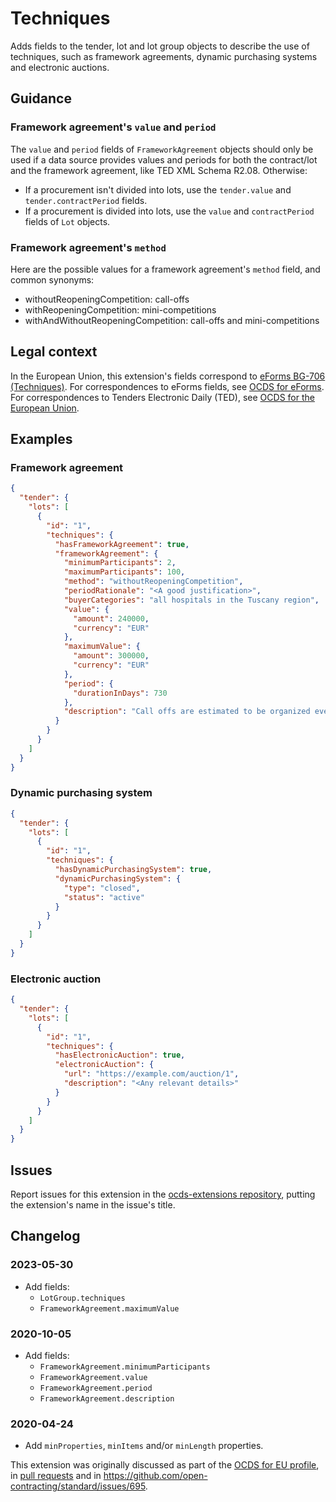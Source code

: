 # Techniques

Adds fields to the tender, lot and lot group objects to describe the use of techniques, such as framework agreements, dynamic purchasing systems and electronic auctions.

## Guidance

### Framework agreement's `value` and `period`

The `value` and `period` fields of `FrameworkAgreement` objects should only be used if a data source provides values and periods for both the contract/lot and the framework agreement, like TED XML Schema R2.08. Otherwise:

* If a procurement isn't divided into lots, use the `tender.value` and `tender.contractPeriod` fields.
* If a procurement is divided into lots, use the `value` and `contractPeriod` fields of `Lot` objects.

### Framework agreement's `method`

Here are the possible values for a framework agreement's `method` field, and common synonyms:

- withoutReopeningCompetition: call-offs
- withReopeningCompetition: mini-competitions
- withAndWithoutReopeningCompetition: call-offs and mini-competitions

## Legal context

In the European Union, this extension's fields correspond to [eForms BG-706 (Techniques)](https://docs.ted.europa.eu/eforms/latest/reference/business-terms/). For correspondences to eForms fields, see [OCDS for eForms](https://standard.open-contracting.org/profiles/eforms/latest/). For correspondences to Tenders Electronic Daily (TED), see [OCDS for the European Union](http://standard.open-contracting.org/profiles/eu/master/en/).

## Examples

### Framework agreement

```json
{
  "tender": {
    "lots": [
      {
        "id": "1",
        "techniques": {
          "hasFrameworkAgreement": true,
          "frameworkAgreement": {
            "minimumParticipants": 2,
            "maximumParticipants": 100,
            "method": "withoutReopeningCompetition",
            "periodRationale": "<A good justification>",
            "buyerCategories": "all hospitals in the Tuscany region",
            "value": {
              "amount": 240000,
              "currency": "EUR"
            },
            "maximumValue": {
              "amount": 300000,
              "currency": "EUR"
            },
            "period": {
              "durationInDays": 730
            },
            "description": "Call offs are estimated to be organized every 3 months, with an average value of 60,000 euros per contract."
          }
        }
      }
    ]
  }
}
```

### Dynamic purchasing system

```json
{
  "tender": {
    "lots": [
      {
        "id": "1",
        "techniques": {
          "hasDynamicPurchasingSystem": true,
          "dynamicPurchasingSystem": {
            "type": "closed",
            "status": "active"
          }
        }
      }
    ]
  }
}
```

### Electronic auction

```json
{
  "tender": {
    "lots": [
      {
        "id": "1",
        "techniques": {
          "hasElectronicAuction": true,
          "electronicAuction": {
            "url": "https://example.com/auction/1",
            "description": "<Any relevant details>"
          }
        }
      }
    ]
  }
}
```

## Issues

Report issues for this extension in the [ocds-extensions repository](https://github.com/open-contracting/ocds-extensions/issues), putting the extension's name in the issue's title.

## Changelog

### 2023-05-30

* Add fields:
  * `LotGroup.techniques`
  * `FrameworkAgreement.maximumValue`

### 2020-10-05

* Add fields:
  * `FrameworkAgreement.minimumParticipants`
  * `FrameworkAgreement.value`
  * `FrameworkAgreement.period`
  * `FrameworkAgreement.description`

### 2020-04-24

* Add `minProperties`, `minItems` and/or `minLength` properties.

This extension was originally discussed as part of the [OCDS for EU profile](https://github.com/open-contracting-extensions/european-union/issues), in [pull requests](https://github.com/open-contracting-extensions/ocds_techniques_extension/pulls?q=is%3Apr+is%3Aclosed) and in <https://github.com/open-contracting/standard/issues/695>.
